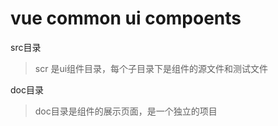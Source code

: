 vue common ui compoents
=========================


src目录
>scr 是ui组件目录，每个子目录下是组件的源文件和测试文件




doc目录
>doc目录是组件的展示页面，是一个独立的项目